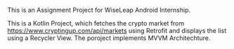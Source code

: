 This is an Assignment Project for WiseLeap Android Internship.

This is a Kotlin Project, which fetches the crypto market from https://www.cryptingup.com/api/markets using Retrofit and displays the list using a Recycler View. The poroject implements MVVM Architechture.
